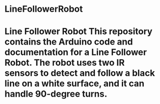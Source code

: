 # LineFollowerRobot
# Line Follower Robot  This repository contains the Arduino code and documentation for a Line Follower Robot. The robot uses two IR sensors to detect and follow a black line on a white surface, and it can handle 90-degree turns.
